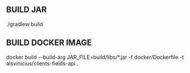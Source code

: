 ## BUILD JAR
./gradlew build

## BUILD DOCKER IMAGE
docker build --build-arg JAR_FILE=build/libs/*.jar -f docker/Dockerfile  -t alsvinicius/clients-fields-api .